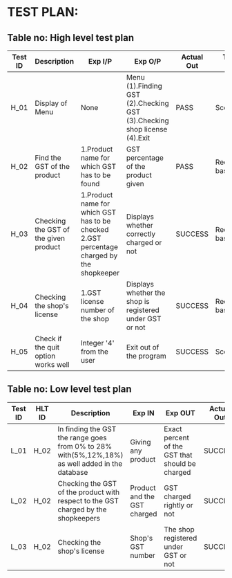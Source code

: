# TEST PLAN:

## Table no: High level test plan

| **Test ID** | **Description**                                              | **Exp I/P** | **Exp O/P** | **Actual Out** |**Type Of Test**  |    
|-------------|--------------------------------------------------------------|------------|-------------|----------------|------------------|
|  H_01|Display of Menu| None | Menu<br>(1).Finding GST <br>(2).Checking GST<br>(3).Checking shop license<br> (4).Exit | PASS | Scenario|
|  H_02|Find the GST of the product |1.Product name for which GST has to be found | GST percentage of the product given |PASS|Requirement based |
|  H_03|Checking the GST of the given product|1.Product name for which GST has to be checked <br> 2.GST percentage charged by the shopkeeper | Displays whether correctly charged or not |SUCCESS|Requirement based |
| H_04| Checking the shop's license | 1.GST license number of the shop | Displays whether the shop is registered under GST or not |SUCCESS| Requirement based |
|H_05| Check if the quit option works well| Integer '4' from the user|Exit out of the program|SUCCESS|Scenario|



## Table no: Low level test plan

| **Test ID** | **HLT ID** | **Description**                                              | **Exp IN** | **Exp OUT** | **Actual Out** |**Type Of Test**  |    
|-------------|-----|--------------------------------------------------------------|------------|-------------|----------------|------------------|
|  L_01|H_02|In finding the GST the range goes from 0% to 28% with(5%,12%,18%) as well added in the database | Giving any product | Exact percent of the GST that should be charged | SUCCESS |Requirement based |
|  L_02|H_02|Checking the GST of the product with respect to the GST charged by the shopkeepers | Product and the GST charged |GST charged rightly or not |SUCCESS|Requirement based|
|  L_03 |H_02|Checking the shop's license | Shop's GST number |The shop registered under GST or not | SUCCESS |Requirement based|
